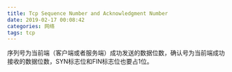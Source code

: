 ```yaml
---
title: Tcp Sequence Number and Acknowledgment Number
date: 2019-02-17 00:08:42
categories: 网络
tags: tcp
---
```



 序列号为当前端（客户端或者服务端）成功发送的数据位数，确认号为当前端成功接收的数据位数，SYN标志位和FIN标志位也要占1位。 




